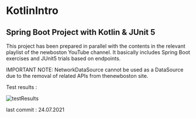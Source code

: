 # KotlinIntro
## Spring Boot Project with Kotlin &amp; JUnit 5 

This project has been prepared in parallel with the contents in the relevant playlist of the newboston YouTube channel. It basically includes Spring Boot exercises and JUnit5 trials based on endpoints.

IMPORTANT NOTE: NetworkDataSource cannot be used as a DataSource due to the removal of related APIs from thenewboston site.

Test results : 


![testResults](https://i.hizliresim.com/lzz3s4f.JPG)

last commit : 24.07.2021
